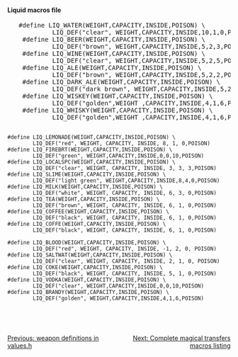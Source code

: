 <div class="mw-parser-output"><h4><span class="mw-headline" id="Liquid_macros_file">Liquid macros file</span></h4>
<pre>	#define LIQ_WATER(WEIGHT,CAPACITY,INSIDE,POISON) \
			LIQ_DEF("clear", WEIGHT,CAPACITY,INSIDE,10,1,0,POISON)
	#define LIQ_BEER(WEIGHT,CAPACITY,INSIDE,POISON) \
			LIQ_DEF("brown", WEIGHT,CAPACITY,INSIDE,5,2,3,POISON)
	#define LIQ_WINE(WEIGHT,CAPACITY,INSIDE,POISON) \
			LIQ_DEF("clear", WEIGHT,CAPACITY,INSIDE,5,2,5,POISON)
	#define LIQ_ALE(WEIGHT,CAPACITY,INSIDE,POISON) \
			LIQ_DEF("brown", WEIGHT,CAPACITY,INSIDE,5,2,2,POISON)
	#define LIQ_DARK_ALE(WEIGHT,CAPACITY,INSIDE,POISON) \
			LIQ_DEF("dark brown", WEIGHT,CAPACITY,INSIDE,5,2,1,POISON)
	#define LIQ_WISKEY(WEIGHT,CAPACITY,INSIDE,POISON) \
			LIQ_DEF("golden",WEIGHT ,CAPACITY,INSIDE,4,1,6,POISON)
	#define LIQ_WHISKY(WEIGHT,CAPACITY,INSIDE,POISON) \
			LIQ_DEF("golden",WEIGHT ,CAPACITY,INSIDE,4,1,6,POISON)

	#define LIQ_LEMONADE(WEIGHT,CAPACITY,INSIDE,POISON) \
			LIQ_DEF("red", WEIGHT, CAPACITY, INSIDE, 8, 1, 0,POISON)
	#define LIQ_FIREBRT(WEIGHT,CAPACITY,INSIDE,POISON) \
			LIQ_DEF("green", WEIGHT,CAPACITY,INSIDE,0,0,10,POISON)
	#define LIQ_LOCALSPC(WEIGHT,CAPACITY,INSIDE,POISON) \
			LIQ_DEF("clear", WEIGHT, CAPACITY, INSIDE, 3, 3, 3,POISON)
	#define LIQ_SLIME(WEIGHT,CAPACITY,INSIDE,POISON) \
			LIQ_DEF("light green", WEIGHT,CAPACITY,INSIDE,8,4,0,POISON)
	#define LIQ_MILK(WEIGHT,CAPACITY,INSIDE,POISON) \
			LIQ_DEF("white", WEIGHT, CAPACITY, INSIDE, 6, 3, 0,POISON)
	#define LIQ_TEA(WEIGHT,CAPACITY,INSIDE,POISON) \
			LIQ_DEF("brown", WEIGHT, CAPACITY, INSIDE, 6, 1, 0,POISON)
	#define LIQ_COFFEE(WEIGHT,CAPACITY,INSIDE,POISON) \
			LIQ_DEF("black", WEIGHT, CAPACITY, INSIDE, 6, 1, 0,POISON)
	#define LIQ_COFFE(WEIGHT,CAPACITY,INSIDE,POISON) \
			LIQ_DEF("black", WEIGHT, CAPACITY, INSIDE, 6, 1, 0,POISON)

	#define LIQ_BLOOD(WEIGHT,CAPACITY,INSIDE,POISON) \
			LIQ_DEF("red", WEIGHT, CAPACITY, INSIDE, -1, 2, 0, POISON)
	#define LIQ_SALTWAT(WEIGHT,CAPACITY,INSIDE,POISON) \
			LIQ_DEF("clear", WEIGHT, CAPACITY, INSIDE, 2, 1, 0, POISON)
	#define LIQ_COKE(WEIGHT,CAPACITY,INSIDE,POISON) \
			LIQ_DEF("black", WEIGHT, CAPACITY, INSIDE, 5, 1, 0,POISON)
	#define LIQ_VODKA(WEIGHT,CAPACITY,INSIDE,POISON) \
			LIQ_DEF("clear", WEIGHT,CAPACITY,INSIDE,0,0,10,POISON)
	#define LIQ_BRANDY(WEIGHT,CAPACITY,INSIDE,POISON) \
			LIQ_DEF("golden", WEIGHT,CAPACITY,INSIDE,4,1,6,POISON)
</pre>
<div style="padding-top: 30px; padding-bottom: 20px; text-align: left;float:left;width:50%;"><a href="./Manual:Zone-Manual-Appendices-weapon-definitions-in-values.h" title="Manual:Zone Manual/Appendices/weapon definitions in values.h">Previous: weapon definitions in values.h</a></div>
<div style="padding-top: 30px; padding-bottom: 20px; text-align: right;float:right;width:50%;"><a href="./Manual:Zone-Manual-Appendices-Complete-magical-transfers-macros-listing" title="Manual:Zone Manual/Appendices/Complete magical transfers macros listing">Next: Complete magical transfers macros listing</a></div></div>